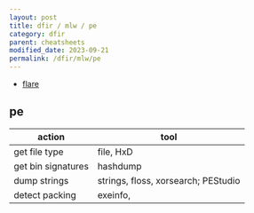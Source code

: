 ```yaml
---
layout: post
title: dfir / mlw / pe
category: dfir
parent: cheatsheets
modified_date: 2023-09-21
permalink: /dfir/mlw/pe
---
```


<!-- vscode-markdown-toc -->
* [flare](#flare)

<!-- vscode-markdown-toc-config
	numbering=false
	autoSave=true
	/vscode-markdown-toc-config -->
<!-- /vscode-markdown-toc -->



## <a name='flare'></a>pe

| **action** | **tool** |
|------------|----------|
| get file type | file, HxD |
| get bin signatures | hashdump |
| dump strings | strings, floss, xorsearch; PEStudio |
| detect packing | exeinfo, |